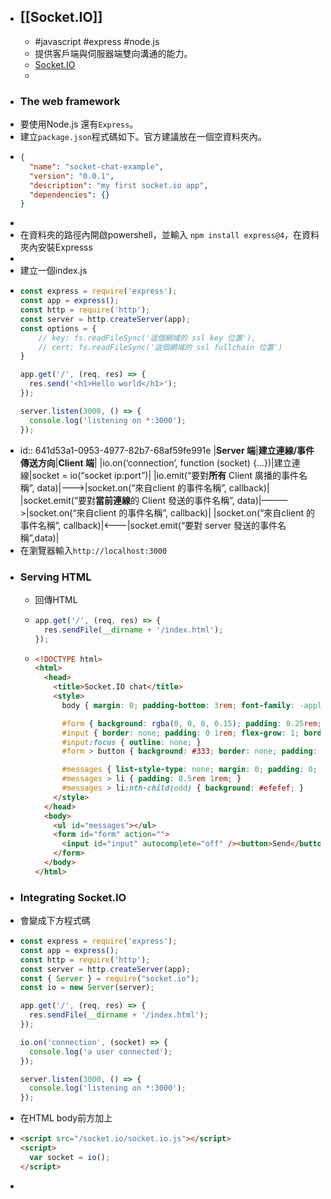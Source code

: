 - ## [[Socket.IO]]
	- #javascript #express #node.js
	- 提供客戶端與伺服器端雙向溝通的能力。
	- [Socket.IO](https://socket.io/get-started/chat#broadcasting)
	-
- ### The web framework
- 要使用Node.js 還有`Express`。
- 建立`package.json`程式碼如下。官方建議放在一個空資料夾內。
- ```Json
  {
    "name": "socket-chat-example",
    "version": "0.0.1",
    "description": "my first socket.io app",
    "dependencies": {}
  }
  ```
-
- 在資料夾的路徑內開啟powershell，並輸入 `npm install express@4`，在資料夾內安裝Expresss
-
- 建立一個index.js
- ```js
  const express = require('express');
  const app = express();
  const http = require('http');
  const server = http.createServer(app);
  const options = {
      // key: fs.readFileSync('這個網域的 ssl key 位置'),
      // cert: fs.readFileSync('這個網域的 ssl fullchain 位置')
  }
  
  app.get('/', (req, res) => {
    res.send('<h1>Hello world</h1>');
  });
  
  server.listen(3000, () => {
    console.log('listening on *:3000');
  });
  ```
- id:: 641d53a1-0953-4977-82b7-68af59fe991e
  |**Server 端**|**建立連線/事件傳送方向**|**Client 端**|
  |io.on(‘connection’, function (socket) {…})|建立連線|socket = io(“socket ip:port”)|
  |io.emit(“要對**所有** Client 廣播的事件名稱”, data)|———>|socket.on(“來自client 的事件名稱”, callback)|
  |socket.emit(“要對**當前連線**的 Client 發送的事件名稱”, data)|———>|socket.on(“來自client 的事件名稱”, callback)|
  |socket.on(“來自client 的事件名稱”, callback)|<———|socket.emit(“要對 server 發送的事件名稱”,data)|
- 在瀏覽器輸入`http://localhost:3000`
- ### Serving HTML
	- 回傳HTML
	- ```js
	  app.get('/', (req, res) => {
	    res.sendFile(__dirname + '/index.html');
	  });
	  ```
	- ```html
	  <!DOCTYPE html>
	  <html>
	    <head>
	      <title>Socket.IO chat</title>
	      <style>
	        body { margin: 0; padding-bottom: 3rem; font-family: -apple-system, BlinkMacSystemFont, "Segoe UI", Roboto, Helvetica, Arial, sans-serif; }
	  
	        #form { background: rgba(0, 0, 0, 0.15); padding: 0.25rem; position: fixed; bottom: 0; left: 0; right: 0; display: flex; height: 3rem; box-sizing: border-box; backdrop-filter: blur(10px); }
	        #input { border: none; padding: 0 1rem; flex-grow: 1; border-radius: 2rem; margin: 0.25rem; }
	        #input:focus { outline: none; }
	        #form > button { background: #333; border: none; padding: 0 1rem; margin: 0.25rem; border-radius: 3px; outline: none; color: #fff; }
	  
	        #messages { list-style-type: none; margin: 0; padding: 0; }
	        #messages > li { padding: 0.5rem 1rem; }
	        #messages > li:nth-child(odd) { background: #efefef; }
	      </style>
	    </head>
	    <body>
	      <ul id="messages"></ul>
	      <form id="form" action="">
	        <input id="input" autocomplete="off" /><button>Send</button>
	      </form>
	    </body>
	  </html>
	  ```
- ### Integrating Socket.IO
- 會變成下方程式碼
- ```js
  const express = require('express');
  const app = express();
  const http = require('http');
  const server = http.createServer(app);
  const { Server } = require("socket.io");
  const io = new Server(server);
  
  app.get('/', (req, res) => {
    res.sendFile(__dirname + '/index.html');
  });
  
  io.on('connection', (socket) => {
    console.log('a user connected');
  });
  
  server.listen(3000, () => {
    console.log('listening on *:3000');
  });
  ```
- 在HTML body前方加上
- ```html
  <script src="/socket.io/socket.io.js"></script>
  <script>
    var socket = io();
  </script>
  ```
-